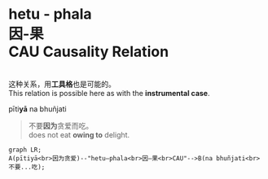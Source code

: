 # hetu - phala<br>因-果<br>CAU Causality Relation

<br>这种关系，用**工具格**也是可能的。
<br>This relation is possible here as with the **instrumental case**.

pīti**yā** na bhuñjati
>不要**因为**贪爱而吃。
><br>does not eat **owing to** delight.

```mermaid
graph LR;
A(pītiyā<br>因为贪爱)--"hetu—phala<br>因—果<br>CAU"-->B(na bhuñjati<br>不要...吃);
```